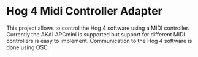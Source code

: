# Hog 4 Midi Controller Adapter

This project allows to control the Hog 4 software using a MIDI controller. Currently the AKAI APCmini is supported but support for different MIDI controllers is easy to implement. Communication to the Hog 4 software is done using OSC.